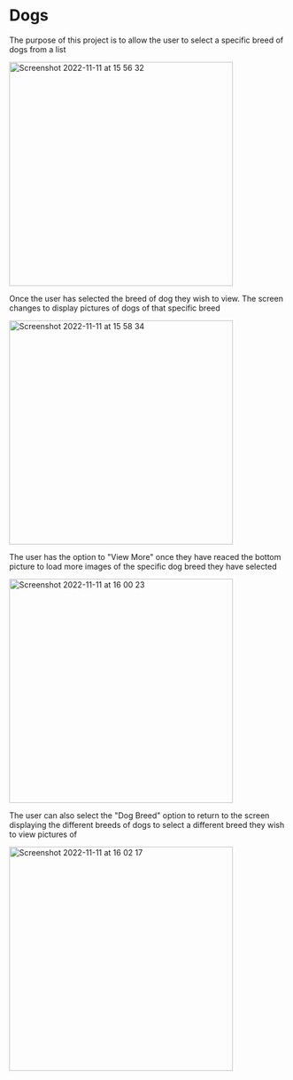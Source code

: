 # Dogs

The purpose of this project is to allow the user to
select a specific breed of dogs from a list

<img width="404" alt="Screenshot 2022-11-11 at 15 56 32" src="https://user-images.githubusercontent.com/55395408/201380087-f580496d-f1a4-413e-ae28-179f8932fd19.png">

Once the user has selected the breed of dog
they wish to view. The screen changes to
display pictures of dogs of that specific breed

<img width="404" alt="Screenshot 2022-11-11 at 15 58 34" src="https://user-images.githubusercontent.com/55395408/201380457-8c38a862-9040-4e2f-b69b-446930941a58.png">

The user has the option to "View More" once they have
reaced the bottom picture to load more images
of the specific dog breed they have selected

<img width="404" alt="Screenshot 2022-11-11 at 16 00 23" src="https://user-images.githubusercontent.com/55395408/201380743-9af709e3-88ec-458b-a046-77cef051f68f.png">

The user can also select the "Dog Breed" option
to return to the screen displaying the
different breeds of dogs to select a
different breed they wish to view pictures of

<img width="404" alt="Screenshot 2022-11-11 at 16 02 17" src="https://user-images.githubusercontent.com/55395408/201381647-f36d4b4c-5441-4097-a1f2-28af08d1e2bc.png">
